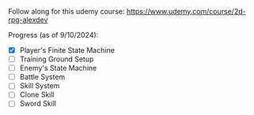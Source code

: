 Follow along for this udemy course: https://www.udemy.com/course/2d-rpg-alexdev

Progress (as of 9/10/2024): 
- [X] Player's Finite State Machine
- [ ] Training Ground Setup 
- [ ] Enemy's State Machine
- [ ] Battle System
- [ ] Skill System
- [ ] Clone Skill
- [ ] Sword Skill
